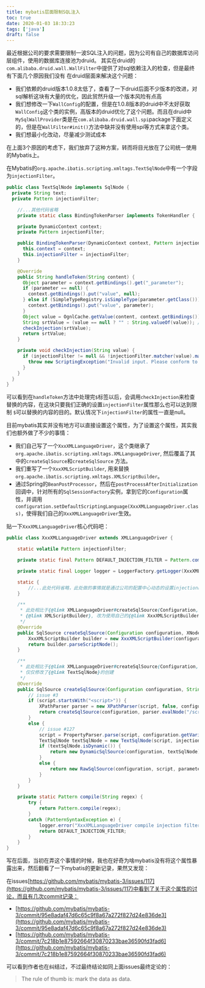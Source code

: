 ```yaml
---
title: mybatis层面限制SQL注入
toc: true
date: 2020-01-03 18:33:23
tags: ['java']
draft: false
---
```


最近根据公司的要求需要限制一波SQL注入的问题，因为公司有自己的数据库访问层组件，使用的数据库连接池为druid。
其实在druid的`com.alibaba.druid.wall.WallFilter`中提供了对sql依赖注入的检查，但是最终有下面几个原因我们没有
在druid层面来解决这个问题：

- 我们依赖的druid版本1.0.8太低了，查看了一下druid后面不少版本的改进，对sql解析这块有大量的优化，因此贸然升级一个版本风险有点高
- 我们想修改一下`WallConfig`的配置，但是在1.0.8版本的druid中不太好获取`WallConfig`这个类的实例，高版本的druid优化了这个问题。而且在druid中`MySqlWallProvider`类是在`com.alibaba.druid.wall.spi`package下面定义的，但是在`WallFilter#init()`方法中缺并没有使用spi等方式来拿这个类。
- 我们想最小化改动，尽量减少测试成本

在上面3个原因的考虑下，我们放弃了这种方案，转而将目光放在了公司统一使用的Mybatis上。

在Mybatis的`org.apache.ibatis.scripting.xmltags.TextSqlNode`中有一个字段为`injectionFilter`。

```java
public class TextSqlNode implements SqlNode {
  private String text;
  private Pattern injectionFilter;

    //...其他代码省略
    private static class BindingTokenParser implements TokenHandler {

    private DynamicContext context;
    private Pattern injectionFilter;

    public BindingTokenParser(DynamicContext context, Pattern injectionFilter) {
      this.context = context;
      this.injectionFilter = injectionFilter;
    }

    @Override
    public String handleToken(String content) {
      Object parameter = context.getBindings().get("_parameter");
      if (parameter == null) {
        context.getBindings().put("value", null);
      } else if (SimpleTypeRegistry.isSimpleType(parameter.getClass())) {
        context.getBindings().put("value", parameter);
      }
      Object value = OgnlCache.getValue(content, context.getBindings());
      String srtValue = (value == null ? "" : String.valueOf(value)); // issue #274 return "" instead of "null"
      checkInjection(srtValue);
      return srtValue;
    }

    private void checkInjection(String value) {
      if (injectionFilter != null && !injectionFilter.matcher(value).matches()) {
        throw new ScriptingException("Invalid input. Please conform to regex" + injectionFilter.pattern());
      }
    }
  }
}
```

可以看到在`handleToken`方法中处理完`$`标签以后，会调用`checkInjection`来检查替换的内容，在这块只要我们正确的设置`injectionFilter`属性那么也可以达到限制
`$`可以替换的内容的目的。默认情况下`injectionFilter`的属性一直是null。

目前mybatis其实并没有地方可以直接设置这个属性，为了设置这个属性，其实我们也额外做了不少的事情：

- 我们自己写了一个`XxxXMLLanguageDriver`，这个类继承了`org.apache.ibatis.scripting.xmltags.XMLLanguageDriver`, 然后覆盖了其中的`createSqlSource`和`createSqlSource`
方法。
- 我们重写了一个`XxxXMLScriptBuilder`, 用来替换`org.apache.ibatis.scripting.xmltags.XMLScriptBuilder`。
- 通过Spring的`BeanPostProcessor`，然后在`postProcessAfterInitialization`回调中，针对所有的`SqlSessionFactory`实例，拿到它的`Configuration`属性，并调用`configuration.setDefaultScriptingLanguage(XxxXMLLanguageDriver.class)`，使得我们自己的`XxxXMLLanguageDriver`生效。

贴一下`XxxXMLLanguageDriver`核心代码吧：

```java
public class XxxXMLLanguageDriver extends XMLLanguageDriver {

	static volatile Pattern injectionFilter;

	private static final Pattern DEFAULT_INJECTION_FILTER = Pattern.compile(DEFAULT_SQL_INJECTIONFILTER_REGEX);

	private static final Logger logger = LoggerFactory.getLogger(XxxXMLLanguageDriver.class);

	static {
		//...此处代码省略，此处做的事情就是通过公司的配置中心动态的设置injectionFilter
	}

	/**
	 * 此处相比于{@link XMLLanguageDriver#createSqlSource(Configuration, XNode, Class)}仅仅修改了使用的
	 * {@link XMLScriptBuilder}, 改为使用自己的{@link XxxXMLScriptBuilder}
	 */
	@Override
	public SqlSource createSqlSource(Configuration configuration, XNode script, Class<?> parameterType) {
		XxxXMLScriptBuilder builder = new XxxXMLScriptBuilder(configuration, script, parameterType);
		return builder.parseScriptNode();
	}

	/**
	 * 此处相比于{@link XMLLanguageDriver#createSqlSource(Configuration, String, Class)},
	 * 仅仅修改了{@link TextSqlNode}的创建
	 */
	@Override
	public SqlSource createSqlSource(Configuration configuration, String script, Class<?> parameterType) {
		// issue #3
		if (script.startsWith("<script>")) {
			XPathParser parser = new XPathParser(script, false, configuration.getVariables(), new XMLMapperEntityResolver());
			return createSqlSource(configuration, parser.evalNode("/script"), parameterType);
		}
		else {
			// issue #127
			script = PropertyParser.parse(script, configuration.getVariables());
			TextSqlNode textSqlNode = new TextSqlNode(script, injectionFilter);
			if (textSqlNode.isDynamic()) {
				return new DynamicSqlSource(configuration, textSqlNode);
			}
			else {
				return new RawSqlSource(configuration, script, parameterType);
			}
		}
	}

	private static Pattern compile(String regex) {
		try {
			return Pattern.compile(regex);
		}
		catch (PatternSyntaxException e) {
			logger.error("XxxXMLLanguageDriver compile injection filter regex [{}] error", regex, e);
			return DEFAULT_INJECTION_FILTER;
		}
	}
}

```

写在后面，当初在弄这个事情的时候，我也在好奇为啥mybatis没有将这个属性暴露出来，然后翻看了一下mybatis的更新记录，果然又发现：

在issues[https://github.com/mybatis/mybatis-3/issues/117](https://github.com/mybatis/mybatis-3/issues/117)中看到了关于这个属性的讨论，而且有几次commit记录：

- [https://github.com/mybatis/mybatis-3/commit/95e8adaf47d6c65c9f8a67a272f827d24e836de3](https://github.com/mybatis/mybatis-3/commit/95e8adaf47d6c65c9f8a67a272f827d24e836de3)
- [https://github.com/mybatis/mybatis-3/commit/7c218b1e87592664f30870233bae36590fd3fad6](https://github.com/mybatis/mybatis-3/commit/7c218b1e87592664f30870233bae36590fd3fad6)

可以看到作者也在纠结过，不过最终结论如同上面issues最终定论的：

> The rule of thumb is: mark the data as data.
